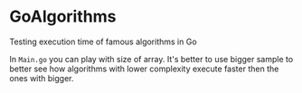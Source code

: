 # GoAlgorithms

Testing execution time of famous algorithms in Go

In `Main.go` you can play with size of array. It's better to use bigger sample to better see how algorithms with lower complexity execute faster then the ones with bigger. 
